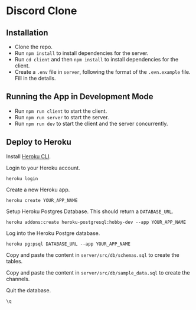 # Discord Clone

## Installation

- Clone the repo.
- Run `npm install` to install dependencies for the server.
- Run `cd client` and then `npm install` to install dependencies for the client.
- Create a `.env` file in `server`, following the format of the `.evn.example` file. Fill in the details.

## Running the App in Development Mode

- Run `npm run client` to start the client.
- Run `npm run server` to start the server.
- Run `npm run dev` to start the client and the server concurrently.

## Deploy to Heroku

Install [Heroku CLI](https://devcenter.heroku.com/articles/heroku-cli).

Login to your Heroku account.

```
heroku login
```

Create a new Heroku app.

```
heroku create YOUR_APP_NAME
```

Setup Heroku Postgres Database. This should return a `DATABASE_URL`.

```
heroku addons:create heroku-postgresql:hobby-dev --app YOUR_APP_NAME
```

Log into the Heroku Postgre database.

```
heroku pg:psql DATABASE_URL --app YOUR_APP_NAME
```

Copy and paste the content in `server/src/db/schemas.sql` to create the tables.

Copy and paste the content in `server/src/db/sample_data.sql` to create the channels.

Quit the database.

```
\q
```
